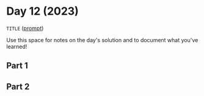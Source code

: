 # Day 12 (2023)

`TITLE` ([prompt](https://adventofcode.com/2023/day/12))

Use this space for notes on the day's solution and to document what you've learned!

## Part 1

## Part 2

